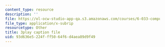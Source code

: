 ```yaml
---
content_type: resource
description: ''
file: https://ol-ocw-studio-app-qa.s3.amazonaws.com/courses/6-033-computer-system-engineering-spring-2018/93d636e5224fff5064f6d4aea89d9f49_r2_-2KW76ec.srt
file_type: application/x-subrip
resourcetype: Other
title: 3play caption file
uid: 93d636e5-224f-ff50-64f6-d4aea89d9f49
---
```

